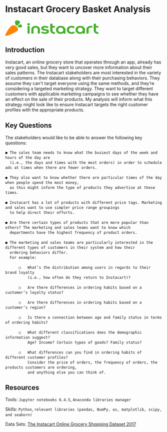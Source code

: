 # Instacart Grocery Basket Analysis

<img src="https://github.com/YJLdata/Instacart-Grocery-Basket-Analysis/blob/main/instacart_logo.png" width="300" height="50">

## Introduction

Instacart, an online grocery store that operates through an app, already has very good sales, but they want to uncover more information about their sales patterns. The Instacart stakeholders are most interested in the variety of customers in their database along with their purchasing behaviors. They assume they can't target everyone using the same methods, and they’re considering a targeted marketing strategy. They want to target different customers with applicable marketing campaigns to see whether they have an effect on the sale of their products. My analysis will inform what this strategy might look like to ensure Instacart targets the right customer profiles with the appropriate products.

## Key Questions
The stakeholders would like to be able to answer the following key questions:
```
● The sales team needs to know what the busiest days of the week and hours of the day are 
  (i.e., the days and times with the most orders) in order to schedule ads at times when there are fewer orders.

● They also want to know whether there are particular times of the day when people spend the most money, 
  as this might inform the type of products they advertise at these times.

● Instacart has a lot of products with different price tags. Marketing and sales want to use simpler price range groupings 
  to help direct their efforts.

● Are there certain types of products that are more popular than others? The marketing and sales teams want to know which 
  departments have the highest frequency of product orders.

● The marketing and sales teams are particularly interested in the different types of customers in their system and how their 
  ordering behaviors differ. 
  For example:

      ○   What’s the distribution among users in regards to their brand loyalty 
          (i.e., how often do they return to Instacart)?

      ○   Are there differences in ordering habits based on a customer’s loyalty status?

      ○   Are there differences in ordering habits based on a customer’s region?

      ○   Is there a connection between age and family status in terms of ordering habits?
  
      ○   What different classifications does the demographic information suggest?
          Age? Income? Certain types of goods? Family status?
  
      ○   What differences can you find in ordering habits of different customer profiles? 
          Consider the price of orders, the frequency of orders, the products customers are ordering, 
          and anything else you can think of.
 ```
 
## Resources
Tools: ```Jupyter notebooks 6.4.5```, ```Anaconda libraries manager```

Skills: ```Python```, ```relevant libraries (pandas, NumPy, os, matplotlib, scipy, and seaborn)```

Data Sets: [The Instacart Online Grocery Shopping Dataset 2017](https://www.instacart.com/datasets/grocery-shopping-2017)
